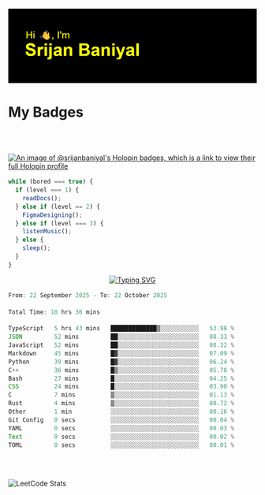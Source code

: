 ![Header](./header.png)

# My Badges

<Br />
<Br />

[![An image of @srijanbaniyal's Holopin badges, which is a link to view their full Holopin profile](https://holopin.me/srijanbaniyal)](https://holopin.io/@srijanbaniyal)

```javascript
while (bored === true) {
  if (level === 1) {
    readDocs();
  } else if (level == 2) {
    FigmaDesigning();
  } else if (level === 3) {
    listenMusic();
  } else {
    sleep();
  }
}
```

<p align="center">
  <a href="https://git.io/typing-svg"><img src="https://readme-typing-svg.demolab.com?font=Tilt+Prism&size=30&pause=1000&color=0FF75B&center=true&vCenter=true&width=800&height=80&lines=Time+spent+on+various+Programming+languages" alt="Typing SVG" /></a>
</p>

<!--START_SECTION:waka-->

```TypeScript
From: 22 September 2025 - To: 22 October 2025

Total Time: 10 hrs 36 mins

TypeScript   5 hrs 43 mins   █████████████▒░░░░░░░░░░░   53.98 %
JSON         52 mins         ██░░░░░░░░░░░░░░░░░░░░░░░   08.33 %
JavaScript   52 mins         ██░░░░░░░░░░░░░░░░░░░░░░░   08.32 %
Markdown     45 mins         █▓░░░░░░░░░░░░░░░░░░░░░░░   07.09 %
Python       39 mins         █▓░░░░░░░░░░░░░░░░░░░░░░░   06.24 %
C++          36 mins         █▒░░░░░░░░░░░░░░░░░░░░░░░   05.78 %
Bash         27 mins         █░░░░░░░░░░░░░░░░░░░░░░░░   04.25 %
CSS          24 mins         █░░░░░░░░░░░░░░░░░░░░░░░░   03.90 %
C            7 mins          ▒░░░░░░░░░░░░░░░░░░░░░░░░   01.13 %
Rust         4 mins          ▒░░░░░░░░░░░░░░░░░░░░░░░░   00.72 %
Other        1 min           ░░░░░░░░░░░░░░░░░░░░░░░░░   00.16 %
Git Config   0 secs          ░░░░░░░░░░░░░░░░░░░░░░░░░   00.04 %
YAML         0 secs          ░░░░░░░░░░░░░░░░░░░░░░░░░   00.03 %
Text         0 secs          ░░░░░░░░░░░░░░░░░░░░░░░░░   00.02 %
TOML         0 secs          ░░░░░░░░░░░░░░░░░░░░░░░░░   00.01 %
```

<!--END_SECTION:waka-->

<Br />
<Br />

![LeetCode Stats](https://leetcard.jacoblin.cool/Srijan-Baniyal?theme=dark&font=Rasa&ext=contest)
